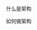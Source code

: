 <!-- ---
seo_title: Android 架构设计探索
title: Android 架构设计探索
date: 2021-04-24 12:00:00
tags:
- Android
- Java
categories: 
- Android
--- -->


什么是架构

如何做架构





